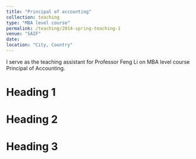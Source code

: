 ```yaml
---
title: "Principal of accounting"
collection: teaching
type: "MBA level course"
permalink: /teaching/2014-spring-teaching-1
venue: "SAIF"
date: 
location: "City, Country"
---
```


I serve as the teaching assistant for Professor Feng Li on MBA level course Principal of Accounting.

Heading 1
======

Heading 2
======

Heading 3
======
